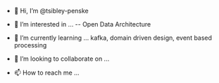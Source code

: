 - 👋 Hi, I’m @tsibley-penske
- 👀 I’m interested in ...
      -- Open Data Architecture
      
- 🌱 I’m currently learning ... kafka, domain driven design, event based processing
- 💞️ I’m looking to collaborate on ...
- 📫 How to reach me ...

<!---
tsibley-penske/tsibley-penske is a ✨ special ✨ repository because its `README.md` (this file) appears on your GitHub profile.
You can click the Preview link to take a look at your changes.
--->
